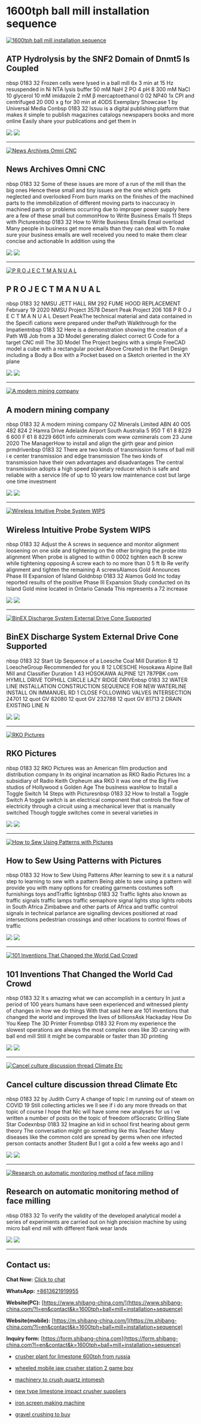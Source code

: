 # 1600tph ball mill installation sequence

<a href="https://swt.shibang-china.com/?l=en&img&k=1600tph+ball+mill+installation+sequence" target="_blank">![1600tph ball mill installation sequence](http://static.shibang-china.com/all-800x300/1012.jpg)</a>

## ATP Hydrolysis by the SNF2 Domain of Dnmt5 Is Coupled
nbsp 0183 32 Frozen cells were lysed in a ball mill 6x 3 min at 15 Hz resuspended in Ni NTA lysis buffer 50 mM NaH 2 PO 4 pH 8 300 mM NaCl 10 glycerol 10 mM imidazole 2 mM β mercaptoethanol 0 02 NP40 1x CPI and centrifuged 20 000 x g for 30 min at 4ODS Exemplary Showcase 1 by Universal Media Conbsp 0183 32 Issuu is a digital publishing platform that makes it simple to publish magazines catalogs newspapers books and more online Easily share your publications and get them in


<a href="https://whatsapp.shibangsoft.com/WhatsApp.php" target="_blank" title="WhatsApp">![](http://static.shibang-china.com/icon/whatsapp.png)</a> <a href="https://swt.shibang-china.com/?l=en&icon&k=1600tph+ball+mill+installation+sequence" target="_blank">![](http://static.shibang-china.com/icon/chat-en.png)</a>

---

<a href="https://swt.shibang-china.com/?l=en&img&k=1600tph+ball+mill+installation+sequence" target="_blank">![News Archives Omni CNC](http://static.shibang-china.com/all-800x300/615.jpg)</a>

## News Archives Omni CNC
nbsp 0183 32 Some of these issues are more of a run of the mill than the big ones Hence these small and tiny issues are the one which gets neglected and overlooked From burn marks on the finishes of the machined parts to the immobilization of different moving parts to inaccuracy in machined parts or problems occurring due to improper power supply here are a few of these small but commonHow to Write Business Emails 11 Steps with Picturesnbsp 0183 32 How to Write Business Emails Email overload Many people in business get more emails than they can deal with To make sure your business emails are well received you need to make them clear concise and actionable In addition using the


<a href="https://whatsapp.shibangsoft.com/WhatsApp.php" target="_blank" title="WhatsApp">![](http://static.shibang-china.com/icon/whatsapp.png)</a> <a href="https://swt.shibang-china.com/?l=en&icon&k=1600tph+ball+mill+installation+sequence" target="_blank">![](http://static.shibang-china.com/icon/chat-en.png)</a>

---

<a href="https://swt.shibang-china.com/?l=en&img&k=1600tph+ball+mill+installation+sequence" target="_blank">![P R O J E C T M A N U A L](http://static.shibang-china.com/all-800x300/720.jpg)</a>

## P R O J E C T M A N U A L
nbsp 0183 32 NMSU JETT HALL RM 292 FUME HOOD REPLACEMENT February 19 2020 NMSU Project 3578 Desert Peak Project 206 108 P R O J E C T M A N U A L Desert PeakThe technical material and data contained in the Speciﬁ cations were prepared under thePath Walkthrough for the Impatientnbsp 0183 32 Here is a demonstration showing the creation of a Path WB Job from a 3D Model generating dialect correct G Code for a target CNC mill The 3D Model The Project begins with a simple FreeCAD model a cube with a rectangular pocket Above Created in the Part Design including a Body a Box with a Pocket based on a Sketch oriented in the XY plane


<a href="https://whatsapp.shibangsoft.com/WhatsApp.php" target="_blank" title="WhatsApp">![](http://static.shibang-china.com/icon/whatsapp.png)</a> <a href="https://swt.shibang-china.com/?l=en&icon&k=1600tph+ball+mill+installation+sequence" target="_blank">![](http://static.shibang-china.com/icon/chat-en.png)</a>

---

<a href="https://swt.shibang-china.com/?l=en&img&k=1600tph+ball+mill+installation+sequence" target="_blank">![A modern mining company](http://static.shibang-china.com/all-800x300/639.jpg)</a>

## A modern mining company
nbsp 0183 32 A modern mining company OZ Minerals Limited ABN 40 005 482 824 2 Hamra Drive Adelaide Airport South Australia 5 950 T 61 8 8229 6 600 F 61 8 8229 6601 info ozminerals com www ozminerals com 23 June 2020 The ManagerHow to install and align the girth gear and pinion prmdrivenbsp 0183 32 There are two kinds of transmission forms of ball mill i e center transmission and edge transmission The two kinds of transmission have their own advantages and disadvantages The central transmission adopts a high speed planetary reducer which is safe and reliable with a service life of up to 10 years low maintenance cost but large one time investment


<a href="https://whatsapp.shibangsoft.com/WhatsApp.php" target="_blank" title="WhatsApp">![](http://static.shibang-china.com/icon/whatsapp.png)</a> <a href="https://swt.shibang-china.com/?l=en&icon&k=1600tph+ball+mill+installation+sequence" target="_blank">![](http://static.shibang-china.com/icon/chat-en.png)</a>

---

<a href="https://swt.shibang-china.com/?l=en&img&k=1600tph+ball+mill+installation+sequence" target="_blank">![Wireless Intuitive Probe System WIPS](http://static.shibang-china.com/all-800x300/1500.jpg)</a>

## Wireless Intuitive Probe System WIPS
nbsp 0183 32 Adjust the A screws in sequence and monitor alignment loosening on one side and tightening on the other bringing the probe into alignment When probe is aligned to within 0 0002 tighten each B screw while tightening opposing A screw each to no more than 0 5 ft lb Re verify alignment and tighten the remaining A screwsAlamos Gold Announces Phase III Expansion of Island Goldnbsp 0183 32 Alamos Gold Inc today reported results of the positive Phase III Expansion Study conducted on its Island Gold mine located in Ontario Canada This represents a 72 increase


<a href="https://whatsapp.shibangsoft.com/WhatsApp.php" target="_blank" title="WhatsApp">![](http://static.shibang-china.com/icon/whatsapp.png)</a> <a href="https://swt.shibang-china.com/?l=en&icon&k=1600tph+ball+mill+installation+sequence" target="_blank">![](http://static.shibang-china.com/icon/chat-en.png)</a>

---

<a href="https://swt.shibang-china.com/?l=en&img&k=1600tph+ball+mill+installation+sequence" target="_blank">![BinEX Discharge System External Drive Cone Supported](http://static.shibang-china.com/all-800x300/975.jpg)</a>

## BinEX Discharge System External Drive Cone Supported
nbsp 0183 32 Start Up Sequence of a Loesche Coal Mill Duration 8 12 LoescheGroup Recommended for you 8 12 LOESCHE Hosokawa Alpine Ball Mill and Classifier Duration 1 43 HOSOKAWA ALPINE 121 787PBK com HYMILL DRIVE TOPHILL CIRCLE LAZY RIDGE DRIVEnbsp 0183 32 WATER LINE INSTALLATION CONSTRUCTION SEQUENCE FOR NEW WATERLINE INSTALL ON IMMANUEL RD 1 CLOSE FOLLOWING VALVES INTERSECTION 24701 12 quot GV 82080 12 quot GV 232788 12 quot GV 81713 2 DRAIN EXISTING LINE N


<a href="https://whatsapp.shibangsoft.com/WhatsApp.php" target="_blank" title="WhatsApp">![](http://static.shibang-china.com/icon/whatsapp.png)</a> <a href="https://swt.shibang-china.com/?l=en&icon&k=1600tph+ball+mill+installation+sequence" target="_blank">![](http://static.shibang-china.com/icon/chat-en.png)</a>

---

<a href="https://swt.shibang-china.com/?l=en&img&k=1600tph+ball+mill+installation+sequence" target="_blank">![RKO Pictures](http://static.shibang-china.com/all-800x300/622.jpg)</a>

## RKO Pictures
nbsp 0183 32 RKO Pictures was an American film production and distribution company In its original incarnation as RKO Radio Pictures Inc a subsidiary of Radio Keith Orpheum aka RKO it was one of the Big Five studios of Hollywood s Golden Age The business wasHow to Install a Toggle Switch 14 Steps with Picturesnbsp 0183 32 How to Install a Toggle Switch A toggle switch is an electrical component that controls the flow of electricity through a circuit using a mechanical lever that is manually switched Though toggle switches come in several varieties in


<a href="https://whatsapp.shibangsoft.com/WhatsApp.php" target="_blank" title="WhatsApp">![](http://static.shibang-china.com/icon/whatsapp.png)</a> <a href="https://swt.shibang-china.com/?l=en&icon&k=1600tph+ball+mill+installation+sequence" target="_blank">![](http://static.shibang-china.com/icon/chat-en.png)</a>

---

<a href="https://swt.shibang-china.com/?l=en&img&k=1600tph+ball+mill+installation+sequence" target="_blank">![How to Sew Using Patterns with Pictures](http://static.shibang-china.com/all-800x300/1478.jpg)</a>

## How to Sew Using Patterns with Pictures
nbsp 0183 32 How to Sew Using Patterns After learning to sew it s a natural step to learning to sew with a pattern Being able to sew using a pattern will provide you with many options for creating garments costumes soft furnishings toys andTraffic lightnbsp 0183 32 Traffic lights also known as traffic signals traffic lamps traffic semaphore signal lights stop lights robots in South Africa Zimbabwe and other parts of Africa and traffic control signals in technical parlance are signalling devices positioned at road intersections pedestrian crossings and other locations to control flows of traffic


<a href="https://whatsapp.shibangsoft.com/WhatsApp.php" target="_blank" title="WhatsApp">![](http://static.shibang-china.com/icon/whatsapp.png)</a> <a href="https://swt.shibang-china.com/?l=en&icon&k=1600tph+ball+mill+installation+sequence" target="_blank">![](http://static.shibang-china.com/icon/chat-en.png)</a>

---

<a href="https://swt.shibang-china.com/?l=en&img&k=1600tph+ball+mill+installation+sequence" target="_blank">![101 Inventions That Changed the World Cad Crowd](http://static.shibang-china.com/all-800x300/33.jpg)</a>

## 101 Inventions That Changed the World Cad Crowd
nbsp 0183 32 It s amazing what we can accomplish in a century In just a period of 100 years humans have seen experienced and witnessed plenty of changes in how we do things With that said here are 101 inventions that changed the world and improved the lives of billionsAsk Hackaday How Do You Keep The 3D Printer Fromnbsp 0183 32 From my experience the slowest operations are always the most complex ones like 3D carving with ball end mill Still it might be comparable or faster than 3D printing


<a href="https://whatsapp.shibangsoft.com/WhatsApp.php" target="_blank" title="WhatsApp">![](http://static.shibang-china.com/icon/whatsapp.png)</a> <a href="https://swt.shibang-china.com/?l=en&icon&k=1600tph+ball+mill+installation+sequence" target="_blank">![](http://static.shibang-china.com/icon/chat-en.png)</a>

---

<a href="https://swt.shibang-china.com/?l=en&img&k=1600tph+ball+mill+installation+sequence" target="_blank">![Cancel culture discussion thread Climate Etc](http://static.shibang-china.com/all-800x300/1204.jpg)</a>

## Cancel culture discussion thread Climate Etc
nbsp 0183 32 by Judith Curry A change of topic I m running out of steam on COVID 19 Still collecting articles we ll see if i do any more threads on that topic of course I hope that Nic will have some new analyses for us I ve written a number of posts on the topic of freedom ofSocratic Grilling Slate Star Codexnbsp 0183 32 Imagine an kid in school first hearing about germ theory The conversation might go something like this Teacher Many diseases like the common cold are spread by germs when one infected person contacts another Student But I got a cold a few weeks ago and I


<a href="https://whatsapp.shibangsoft.com/WhatsApp.php" target="_blank" title="WhatsApp">![](http://static.shibang-china.com/icon/whatsapp.png)</a> <a href="https://swt.shibang-china.com/?l=en&icon&k=1600tph+ball+mill+installation+sequence" target="_blank">![](http://static.shibang-china.com/icon/chat-en.png)</a>

---

<a href="https://swt.shibang-china.com/?l=en&img&k=1600tph+ball+mill+installation+sequence" target="_blank">![Research on automatic monitoring method of face milling](http://static.shibang-china.com/all-800x300/724.jpg)</a>

## Research on automatic monitoring method of face milling
nbsp 0183 32 To verify the validity of the developed analytical model a series of experiments are carried out on high precision machine by using micro ball end mill with different flank wear lands

<a href="https://whatsapp.shibangsoft.com/WhatsApp.php" target="_blank" title="WhatsApp">![](http://static.shibang-china.com/icon/whatsapp.png)</a> <a href="https://swt.shibang-china.com/?l=en&icon&k=1600tph+ball+mill+installation+sequence" target="_blank">![](http://static.shibang-china.com/icon/chat-en.png)</a>

---
## Contact us:

**Chat Now:** [Click to chat](https://swt.shibang-china.com?l=en&contact&k=1600tph+ball+mill+installation+sequence)

**WhatsApp:**  [+8613621919955](https://whatsapp.shibangsoft.com/WhatsApp.php)

**Website(PC):** [https://www.shibang-china.com/](https://www.shibang-china.com/?l=en&contact&k=1600tph+ball+mill+installation+sequence)

**Website(mobile):** [https://m.shibang-china.com/](https://m.shibang-china.com/?l=en&contact&k=1600tph+ball+mill+installation+sequence)

**Inquiry form:** [https://form.shibang-china.com](https://form.shibang-china.com?l=en&contact&k=1600tph+ball+mill+installation+sequence)

* [crusher plant for limestone 600tph from russia](../166/crusher%20plant%20for%20limestone%20600tph%20from%20russia.md)

* [wheeled mobile jaw crusher station 2 game boy](../170/wheeled%20mobile%20jaw%20crusher%20station%202%20game%20boy.md)

* [machinery to crush quartz intomesh](../164/machinery%20to%20crush%20quartz%20intomesh.md)

* [new type limestone impact crusher suppliers](../169/new%20type%20limestone%20impact%20crusher%20suppliers.md)

* [iron screen making machine](../163/iron%20screen%20making%20machine.md)

* [gravel crushing to buy](../162/gravel%20crushing%20to%20buy.md)